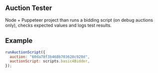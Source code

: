 ## Auction Tester

Node + Puppeteer project than runs a bidding script (on debug auctions only), checks expected values and logs test results.

## Example
```js
runAuctionScript({
  auction: "60da78f3b468b703628c920d",
  auctionScript: scripts.basic4Bidder,
});
```